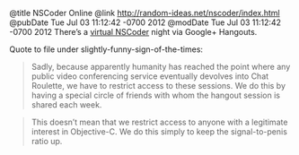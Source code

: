@title NSCoder Online
@link http://random-ideas.net/nscoder/index.html
@pubDate Tue Jul 03 11:12:42 -0700 2012
@modDate Tue Jul 03 11:12:42 -0700 2012
There’s a <a href="http://random-ideas.net/nscoder/index.html">virtual NSCoder</a> night via Google+ Hangouts.

Quote to file under slightly-funny-sign-of-the-times:

>Sadly, because apparently humanity has reached the point where any public video conferencing service eventually devolves into Chat Roulette, we have to restrict access to these sessions. We do this by having a special circle of friends with whom the hangout session is shared each week.

>This doesn’t mean that we restrict access to anyone with a legitimate interest in Objective-C. We do this simply to keep the signal-to-penis ratio up.

